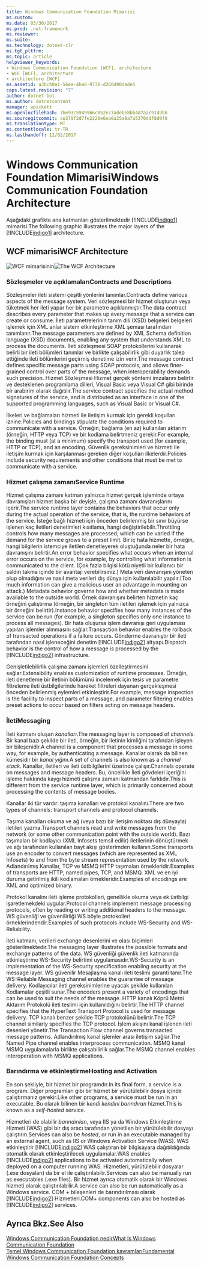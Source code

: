 ```yaml
---
title: Windows Communication Foundation Mimarisi
ms.custom: 
ms.date: 03/30/2017
ms.prod: .net-framework
ms.reviewer: 
ms.suite: 
ms.technology: dotnet-clr
ms.tgt_pltfrm: 
ms.topic: article
helpviewer_keywords:
- Windows Communication Foundation [WCF], architecture
- WCF [WCF], architecture
- architecture [WCF]
ms.assetid: a3bcb0a1-56ea-4ba6-9736-d260d90dade5
caps.latest.revision: "7"
author: dotnet-bot
ms.author: dotnetcontent
manager: wpickett
ms.openlocfilehash: 7be93c5949966c052e77adebe8bb4d7aac9149bb
ms.sourcegitcommit: ce279f2d7fe2220e6ea0a25a8a7a5370ddf8d9f0
ms.translationtype: MT
ms.contentlocale: tr-TR
ms.lasthandoff: 12/02/2017
---
```

# <a name="windows-communication-foundation-architecture"></a><span data-ttu-id="164ae-102">Windows Communication Foundation Mimarisi</span><span class="sxs-lookup"><span data-stu-id="164ae-102">Windows Communication Foundation Architecture</span></span>
<span data-ttu-id="164ae-103">Aşağıdaki grafikte ana katmanları gösterilmektedir [!INCLUDE[indigo1](../../../includes/indigo1-md.md)] mimarisi.</span><span class="sxs-lookup"><span data-stu-id="164ae-103">The following graphic illustrates the major layers of the [!INCLUDE[indigo1](../../../includes/indigo1-md.md)] architecture.</span></span>  
  
## <a name="wcf-architecture"></a><span data-ttu-id="164ae-104">WCF mimarisi</span><span class="sxs-lookup"><span data-stu-id="164ae-104">WCF Architecture</span></span>  
 <span data-ttu-id="164ae-105">![WCF mimarisinin](../../../docs/framework/wcf/media/wcf-architecture.gif "WCF_Architecture")</span><span class="sxs-lookup"><span data-stu-id="164ae-105">![The WCF Architecture](../../../docs/framework/wcf/media/wcf-architecture.gif "WCF_Architecture")</span></span>  
  
### <a name="contracts-and-descriptions"></a><span data-ttu-id="164ae-106">Sözleşmeler ve açıklamaları</span><span class="sxs-lookup"><span data-stu-id="164ae-106">Contracts and Descriptions</span></span>  
 <span data-ttu-id="164ae-107">Sözleşmeler ileti sistemi çeşitli yönlerini tanımlar.</span><span class="sxs-lookup"><span data-stu-id="164ae-107">Contracts define various aspects of the message system.</span></span> <span data-ttu-id="164ae-108">Veri sözleşmesi bir hizmet oluşturun veya tüketmek her ileti yapar her bir parametre açıklanmıştır.</span><span class="sxs-lookup"><span data-stu-id="164ae-108">The data contract describes every parameter that makes up every message that a service can create or consume.</span></span> <span data-ttu-id="164ae-109">İleti parametrelerinin tanım dili (XSD) belgeleri belgeleri işlemek için XML anlar sistem etkinleştirme XML şeması tarafından tanımlanır.</span><span class="sxs-lookup"><span data-stu-id="164ae-109">The message parameters are defined by XML Schema definition language (XSD) documents, enabling any system that understands XML to process the documents.</span></span> <span data-ttu-id="164ae-110">İleti sözleşmesi SOAP protokollerini kullanarak belirli bir ileti bölümleri tanımlar ve birlikte çalışabilirlik gibi duyarlık talep ettiğinde ileti bölümlerini geçirmiş denetime izin verir.</span><span class="sxs-lookup"><span data-stu-id="164ae-110">The message contract defines specific message parts using SOAP protocols, and allows finer-grained control over parts of the message, when interoperability demands such precision.</span></span> <span data-ttu-id="164ae-111">Hizmet Sözleşmesi Hizmet gerçek yöntemi imzalarını belirtir ve desteklenen programlama dilleri, Visual Basic veya Visual C# gibi birinde bir arabirim olarak dağıtılır.</span><span class="sxs-lookup"><span data-stu-id="164ae-111">The service contract specifies the actual method signatures of the service, and is distributed as an interface in one of the supported programming languages, such as Visual Basic or Visual C#.</span></span>  
  
 <span data-ttu-id="164ae-112">İlkeleri ve bağlamaları hizmeti ile iletişim kurmak için gerekli koşulları iznine.</span><span class="sxs-lookup"><span data-stu-id="164ae-112">Policies and bindings stipulate the conditions required to communicate with a service.</span></span>  <span data-ttu-id="164ae-113">Örneğin, bağlama (en az) kullanılan aktarım (örneğin, HTTP veya TCP) ve bir kodlama belirtmeniz gerekir.</span><span class="sxs-lookup"><span data-stu-id="164ae-113">For example, the binding must (at a minimum) specify the transport used (for example, HTTP or TCP), and an encoding.</span></span> <span data-ttu-id="164ae-114">Güvenlik gereksinimleri ve hizmeti ile iletişim kurmak için karşılanması gereken diğer koşulları ilkelerdir.</span><span class="sxs-lookup"><span data-stu-id="164ae-114">Policies include security requirements and other conditions that must be met to communicate with a service.</span></span>  
  
### <a name="service-runtime"></a><span data-ttu-id="164ae-115">Hizmet çalışma zamanı</span><span class="sxs-lookup"><span data-stu-id="164ae-115">Service Runtime</span></span>  
 <span data-ttu-id="164ae-116">Hizmet çalışma zamanı katman yalnızca hizmet gerçek işleminde ortaya davranışları hizmet başka bir deyişle, çalışma zamanı davranışlarını içerir.</span><span class="sxs-lookup"><span data-stu-id="164ae-116">The service runtime layer contains the behaviors that occur only during the actual operation of the service, that is, the runtime behaviors of the service.</span></span> <span data-ttu-id="164ae-117">İsteğe bağlı hizmeti için önceden belirlenmiş bir sınır büyürse işlenen kaç iletileri denetimleri kısıtlama, hangi değiştirilebilir.</span><span class="sxs-lookup"><span data-stu-id="164ae-117">Throttling controls how many messages are processed, which can be varied if the demand for the service grows to a preset limit.</span></span> <span data-ttu-id="164ae-118">Bir iç hata hizmette, örneğin, hangi bilgilerin istemciye iletilen denetleyerek oluştuğunda neler bir hata davranışını belirtir.</span><span class="sxs-lookup"><span data-stu-id="164ae-118">An error behavior specifies what occurs when an internal error occurs on the service, for example, by controlling what information is communicated to the client.</span></span> <span data-ttu-id="164ae-119">(Çok fazla bilgisi kötü niyetli bir kullanıcı bir saldırı takma içinde bir avantajı verebilirsiniz.) Meta veri davranışını yöneten olup olmadığını ve nasıl meta verileri dış dünya için kullanılabilir yapılır.</span><span class="sxs-lookup"><span data-stu-id="164ae-119">(Too much information can give a malicious user an advantage in mounting an attack.) Metadata behavior governs how and whether metadata is made available to the outside world.</span></span> <span data-ttu-id="164ae-120">Örnek davranışını belirten hizmetin kaç örneğini çalıştırma (örneğin, bir singleton tüm iletileri işlemek için yalnızca bir örneğini belirtir).</span><span class="sxs-lookup"><span data-stu-id="164ae-120">Instance behavior specifies how many instances of the service can be run (for example, a singleton specifies only one instance to process all messages).</span></span> <span data-ttu-id="164ae-121">Bir hata oluşursa işlem davranışı geri uygulaması yapılan işlemler alınmasını sağlar.</span><span class="sxs-lookup"><span data-stu-id="164ae-121">Transaction behavior enables the rollback of transacted operations if a failure occurs.</span></span> <span data-ttu-id="164ae-122">Gönderme davranıştır bir ileti tarafından nasıl işleneceğini denetim [!INCLUDE[indigo2](../../../includes/indigo2-md.md)] altyapı.</span><span class="sxs-lookup"><span data-stu-id="164ae-122">Dispatch behavior is the control of how a message is processed by the [!INCLUDE[indigo2](../../../includes/indigo2-md.md)] infrastructure.</span></span>  
  
 <span data-ttu-id="164ae-123">Genişletilebilirlik çalışma zamanı işlemleri özelleştirmesini sağlar.</span><span class="sxs-lookup"><span data-stu-id="164ae-123">Extensibility enables customization of runtime processes.</span></span> <span data-ttu-id="164ae-124">Örneğin, ileti denetleme bir iletinin bölümünü incelemek için tesis ve parametre filtreleme ileti üstbilgilerinde hareket filtreleri dayanan gerçekleşmesi önceden belirlenmiş eylemleri etkinleştirir.</span><span class="sxs-lookup"><span data-stu-id="164ae-124">For example, message inspection is the facility to inspect parts of a message, and parameter filtering enables preset actions to occur based on filters acting on message headers.</span></span>  
  
### <a name="messaging"></a><span data-ttu-id="164ae-125">İleti</span><span class="sxs-lookup"><span data-stu-id="164ae-125">Messaging</span></span>  
 <span data-ttu-id="164ae-126">İleti katmanı oluşan *kanalları*.</span><span class="sxs-lookup"><span data-stu-id="164ae-126">The messaging layer is composed of *channels*.</span></span> <span data-ttu-id="164ae-127">Bir kanal bazı şekilde bir ileti, örneğin, bir iletinin kimliğini tarafından işleyen bir bileşenidir.</span><span class="sxs-lookup"><span data-stu-id="164ae-127">A channel is a component that processes a message in some way, for example, by authenticating a message.</span></span> <span data-ttu-id="164ae-128">Kanallar olarak da bilinen kümesidir bir *kanal yığını*.</span><span class="sxs-lookup"><span data-stu-id="164ae-128">A set of channels is also known as a *channel stack*.</span></span> <span data-ttu-id="164ae-129">Kanallar, iletileri ve ileti üstbilgilerini üzerinde çalışır.</span><span class="sxs-lookup"><span data-stu-id="164ae-129">Channels operate on messages and message headers.</span></span> <span data-ttu-id="164ae-130">Bu, öncelikle İleti gövdeleri içeriğini işleme hakkında kaygı hizmeti çalışma zamanı katmandan farklıdır.</span><span class="sxs-lookup"><span data-stu-id="164ae-130">This is different from the service runtime layer, which is primarily concerned about processing the contents of message bodies.</span></span>  
  
 <span data-ttu-id="164ae-131">Kanallar iki tür vardır: taşıma kanalları ve protokol kanalını.</span><span class="sxs-lookup"><span data-stu-id="164ae-131">There are two types of channels: transport channels and protocol channels.</span></span>  
  
 <span data-ttu-id="164ae-132">Taşıma kanalları okuma ve ağ (veya bazı bir iletişim noktası dış dünyayla) iletileri yazma.</span><span class="sxs-lookup"><span data-stu-id="164ae-132">Transport channels read and write messages from the network (or some other communication point with the outside world).</span></span> <span data-ttu-id="164ae-133">Bazı taşımaları bir kodlayıcı (XML Infosets temsil edilir) iletilerinin dönüştürmek ve ağı tarafından kullanılan bayt akışı gösterimden kullanın.</span><span class="sxs-lookup"><span data-stu-id="164ae-133">Some transports use an encoder to convert messages (which are represented as XML Infosets) to and from the byte stream representation used by the network.</span></span> <span data-ttu-id="164ae-134">Adlandırılmış Kanallar, TCP ve MSMQ HTTP taşımaları örnekleridir.</span><span class="sxs-lookup"><span data-stu-id="164ae-134">Examples of transports are HTTP, named pipes, TCP, and MSMQ.</span></span> <span data-ttu-id="164ae-135">XML ve en iyi duruma getirilmiş ikili kodlamaları örnekleridir.</span><span class="sxs-lookup"><span data-stu-id="164ae-135">Examples of encodings are XML and optimized binary.</span></span>  
  
 <span data-ttu-id="164ae-136">Protokol kanalını ileti işleme protokolleri, genellikle okuma veya ek üstbilgi işaretlemekdeki uygular.</span><span class="sxs-lookup"><span data-stu-id="164ae-136">Protocol channels implement message processing protocols, often by reading or writing additional headers to the message.</span></span> <span data-ttu-id="164ae-137">WS güvenliği ve güvenilirliği WS böyle protokolleri örneklerindendir.</span><span class="sxs-lookup"><span data-stu-id="164ae-137">Examples of such protocols include WS-Security and WS-Reliability.</span></span>  
  
 <span data-ttu-id="164ae-138">İleti katmanı, verileri exchange desenlerini ve olası biçimleri gösterilmektedir.</span><span class="sxs-lookup"><span data-stu-id="164ae-138">The messaging layer illustrates the possible formats and exchange patterns of the data.</span></span> <span data-ttu-id="164ae-139">WS güvenliği güvenlik ileti katmanında etkinleştirme WS-Security belirtimi uygulamasıdır.</span><span class="sxs-lookup"><span data-stu-id="164ae-139">WS-Security is an implementation of the WS-Security specification enabling security at the message layer.</span></span> <span data-ttu-id="164ae-140">WS güvenilir Mesajlaşma kanalı ileti teslimi garanti tanır.</span><span class="sxs-lookup"><span data-stu-id="164ae-140">The WS-Reliable Messaging channel enables the guarantee of message delivery.</span></span> <span data-ttu-id="164ae-141">Kodlayıcılar ileti gereksinimlerine uyacak şekilde kullanılan Kodlamalar çeşitli sunar.</span><span class="sxs-lookup"><span data-stu-id="164ae-141">The encoders present a variety of encodings that can be used to suit the needs of the message.</span></span> <span data-ttu-id="164ae-142">HTTP kanalı Köprü Metni Aktarım Protokolü ileti teslimi için kullanıldığını belirtir.</span><span class="sxs-lookup"><span data-stu-id="164ae-142">The HTTP channel specifies that the HyperText Transport Protocol is used for message delivery.</span></span> <span data-ttu-id="164ae-143">TCP kanalı benzer şekilde TCP protokolünü belirtir.</span><span class="sxs-lookup"><span data-stu-id="164ae-143">The TCP channel similarly specifies the TCP protocol.</span></span> <span data-ttu-id="164ae-144">İşlem akışını kanal işlenen ileti desenleri yönetir.</span><span class="sxs-lookup"><span data-stu-id="164ae-144">The Transaction Flow channel governs transacted message patterns.</span></span> <span data-ttu-id="164ae-145">Adlandırılmış kanal işlemler arası iletişim sağlar.</span><span class="sxs-lookup"><span data-stu-id="164ae-145">The Named Pipe channel enables interprocess communication.</span></span> <span data-ttu-id="164ae-146">MSMQ kanal MSMQ uygulamalarla birlikte çalışabilirlik sağlar.</span><span class="sxs-lookup"><span data-stu-id="164ae-146">The MSMQ channel enables interoperation with MSMQ applications.</span></span>  
  
### <a name="hosting-and-activation"></a><span data-ttu-id="164ae-147">Barındırma ve etkinleştirme</span><span class="sxs-lookup"><span data-stu-id="164ae-147">Hosting and Activation</span></span>  
 <span data-ttu-id="164ae-148">En son şekliyle, bir hizmet bir programdır.</span><span class="sxs-lookup"><span data-stu-id="164ae-148">In its final form, a service is a program.</span></span> <span data-ttu-id="164ae-149">Diğer programları gibi bir hizmet bir yürütülebilir dosya içinde çalıştırmanız gerekir.</span><span class="sxs-lookup"><span data-stu-id="164ae-149">Like other programs, a service must be run in an executable.</span></span> <span data-ttu-id="164ae-150">Bu olarak bilinen bir *kendi kendini barındıran* hizmet.</span><span class="sxs-lookup"><span data-stu-id="164ae-150">This is known as a *self-hosted* service.</span></span>  
  
 <span data-ttu-id="164ae-151">Hizmetleri de olabilir *barındırılan*, veya IIS ya da Windows Etkinleştirme Hizmeti (WAS) gibi bir dış aracı tarafından yönetilen bir yürütülebilir dosyayı çalıştırın.</span><span class="sxs-lookup"><span data-stu-id="164ae-151">Services can also be *hosted*, or run in an executable managed by an external agent, such as IIS or Windows Activation Service (WAS).</span></span> <span data-ttu-id="164ae-152">WAS etkinleştirir [!INCLUDE[indigo2](../../../includes/indigo2-md.md)] WAS çalıştıran bir bilgisayara dağıtıldığında otomatik olarak etkinleştirilecek uygulamalar.</span><span class="sxs-lookup"><span data-stu-id="164ae-152">WAS enables [!INCLUDE[indigo2](../../../includes/indigo2-md.md)] applications to be activated automatically when deployed on a computer running WAS.</span></span> <span data-ttu-id="164ae-153">Hizmetleri, yürütülebilir dosyalar (.exe dosyaları) da bir el ile çalıştırılabilir.</span><span class="sxs-lookup"><span data-stu-id="164ae-153">Services can also be manually run as executables (.exe files).</span></span> <span data-ttu-id="164ae-154">Bir hizmet ayrıca otomatik olarak bir Windows hizmeti olarak çalıştırılabilir.</span><span class="sxs-lookup"><span data-stu-id="164ae-154">A service can also be run automatically as a Windows service.</span></span> <span data-ttu-id="164ae-155">COM + bileşenleri de barındırılması olarak [!INCLUDE[indigo2](../../../includes/indigo2-md.md)] Hizmetleri.</span><span class="sxs-lookup"><span data-stu-id="164ae-155">COM+ components can also be hosted as [!INCLUDE[indigo2](../../../includes/indigo2-md.md)] services.</span></span>  
  
## <a name="see-also"></a><span data-ttu-id="164ae-156">Ayrıca Bkz.</span><span class="sxs-lookup"><span data-stu-id="164ae-156">See Also</span></span>  
 [<span data-ttu-id="164ae-157">Windows Communication Foundation nedir</span><span class="sxs-lookup"><span data-stu-id="164ae-157">What Is Windows Communication Foundation</span></span>](../../../docs/framework/wcf/whats-wcf.md)  
 [<span data-ttu-id="164ae-158">Temel Windows Communication Foundation kavramları</span><span class="sxs-lookup"><span data-stu-id="164ae-158">Fundamental Windows Communication Foundation Concepts</span></span>](../../../docs/framework/wcf/fundamental-concepts.md)
